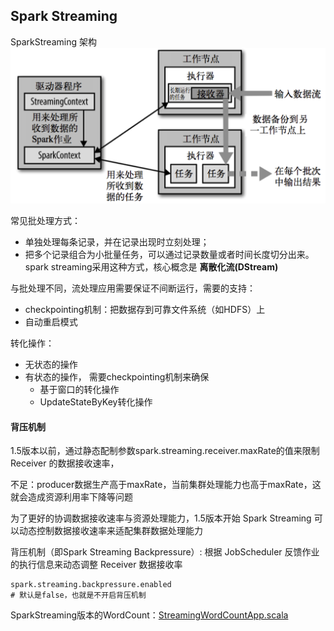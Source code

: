## Spark Streaming

SparkStreaming 架构
![image](img/SparkStreaming架构.png)

常见批处理方式：
- 单独处理每条记录，并在记录出现时立刻处理；
- 把多个记录组合为小批量任务，可以通过记录数量或者时间长度切分出来。spark streaming采用这种方式，核心概念是 **离散化流(DStream)**

与批处理不同，流处理应用需要保证不间断运行，需要的支持：
- checkpointing机制：把数据存到可靠文件系统（如HDFS）上
- 自动重启模式



转化操作：
- 无状态的操作
- 有状态的操作， 需要checkpointing机制来确保
    - 基于窗口的转化操作
    - UpdateStateByKey转化操作

#### 背压机制
1.5版本以前，通过静态配制参数spark.streaming.receiver.maxRate的值来限制 Receiver 的数据接收速率，

不足：producer数据生产高于maxRate，当前集群处理能力也高于maxRate，这就会造成资源利用率下降等问题

为了更好的协调数据接收速率与资源处理能力，1.5版本开始 Spark Streaming 可以动态控制数据接收速率来适配集群数据处理能力

背压机制（即Spark Streaming Backpressure）: 根据 JobScheduler 反馈作业的执行信息来动态调整 Receiver 数据接收率
```
spark.streaming.backpressure.enabled
# 默认是false，也就是不开启背压机制
```

SparkStreaming版本的WordCount：[StreamingWordCountApp.scala](spark2.4.4/src/main/scala/cn/fancychuan/scala/wordcount/StreamingWordCountApp.scala)